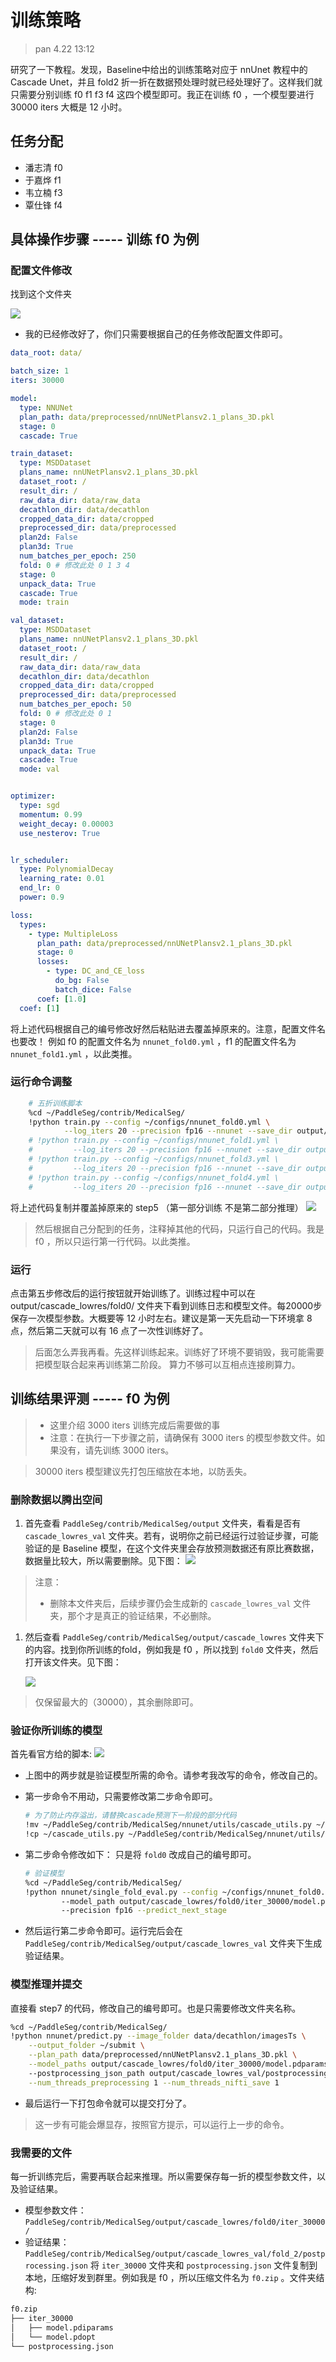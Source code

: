 # 训练策略
> pan 4.22 13:12

研究了一下教程。发现，Baseline中给出的训练策略对应于 nnUnet 教程中的 Cascade Unet，并且 fold2 折一折在数据预处理时就已经处理好了。这样我们就只需要分别训练 f0 f1 f3 f4 这四个模型即可。我正在训练 f0 ，一个模型要进行 30000 iters 大概是 12 小时。

## 任务分配
- 潘志清 f0  
- 于嘉烨 f1
- 韦立楠 f3
- 覃仕锋 f4

## 具体操作步骤 ----- 训练 f0 为例

### 配置文件修改
找到这个文件夹

![](img/4.jpg)

- 我的已经修改好了，你们只需要根据自己的任务修改配置文件即可。
```yml
data_root: data/

batch_size: 1
iters: 30000

model:
  type: NNUNet
  plan_path: data/preprocessed/nnUNetPlansv2.1_plans_3D.pkl
  stage: 0
  cascade: True

train_dataset:
  type: MSDDataset
  plans_name: nnUNetPlansv2.1_plans_3D.pkl
  dataset_root: /
  result_dir: /
  raw_data_dir: data/raw_data
  decathlon_dir: data/decathlon
  cropped_data_dir: data/cropped
  preprocessed_dir: data/preprocessed
  plan2d: False
  plan3d: True
  num_batches_per_epoch: 250
  fold: 0 # 修改此处 0 1 3 4
  stage: 0
  unpack_data: True
  cascade: True
  mode: train

val_dataset:
  type: MSDDataset
  plans_name: nnUNetPlansv2.1_plans_3D.pkl
  dataset_root: /
  result_dir: /
  raw_data_dir: data/raw_data
  decathlon_dir: data/decathlon
  cropped_data_dir: data/cropped
  preprocessed_dir: data/preprocessed
  num_batches_per_epoch: 50
  fold: 0 # 修改此处 0 1
  stage: 0
  plan2d: False
  plan3d: True
  unpack_data: True
  cascade: True
  mode: val


optimizer:
  type: sgd
  momentum: 0.99
  weight_decay: 0.00003
  use_nesterov: True


lr_scheduler:
  type: PolynomialDecay
  learning_rate: 0.01
  end_lr: 0
  power: 0.9

loss:
  types:
    - type: MultipleLoss
      plan_path: data/preprocessed/nnUNetPlansv2.1_plans_3D.pkl
      stage: 0
      losses:
        - type: DC_and_CE_loss
          do_bg: False
          batch_dice: False
      coef: [1.0]
  coef: [1]
```
将上述代码根据自己的编号修改好然后粘贴进去覆盖掉原来的。注意，配置文件名也要改！ 例如 f0 的配置文件名为 `nnunet_fold0.yml` ，f1 的配置文件名为 `nnunet_fold1.yml` ，以此类推。
### 运行命令调整
``` bash
    # 五折训练脚本
    %cd ~/PaddleSeg/contrib/MedicalSeg/ 
    !python train.py --config ~/configs/nnunet_fold0.yml \
            --log_iters 20 --precision fp16 --nnunet --save_dir output/cascade_lowres/fold0 --save_interval 2000 --use_vdl
    # !python train.py --config ~/configs/nnunet_fold1.yml \
    #         --log_iters 20 --precision fp16 --nnunet --save_dir output/cascade_lowres/fold1 --save_interval 2000 --use_vdl
    # !python train.py --config ~/configs/nnunet_fold3.yml \
    #         --log_iters 20 --precision fp16 --nnunet --save_dir output/cascade_lowres/fold3 --save_interval 2000 --use_vdl
    # !python train.py --config ~/configs/nnunet_fold4.yml \
    #         --log_iters 20 --precision fp16 --nnunet --save_dir output/cascade_lowres/fold4 --save_interval 2000 --use_vdl
```
将上述代码复制并覆盖掉原来的 step5 （第一部分训练 不是第二部分推理）
![](img/3.jpg)
> 然后根据自己分配到的任务，注释掉其他的代码，只运行自己的代码。我是 f0 ，所以只运行第一行代码。以此类推。

### 运行
点击第五步修改后的运行按钮就开始训练了。训练过程中可以在 output/cascade_lowres/fold0/ 文件夹下看到训练日志和模型文件。每20000步保存一次模型参数。大概要等 12 小时左右。建议是第一天先启动一下环境拿 8 点，然后第二天就可以有 16 点了一次性训练好了。

> 后面怎么弄我再看。先这样训练起来。训练好了环境不要销毁，我可能需要把模型联合起来再训练第二阶段。
> 算力不够可以互相点连接刷算力。


## 训练结果评测 ----- f0 为例
> - 这里介绍 3000 iters 训练完成后需要做的事
> - 注意：在执行一下步骤之前，请确保有 3000 iters 的模型参数文件。如果没有，请先训练 3000 iters。

> 30000 iters 模型建议先打包压缩放在本地，以防丢失。

### 删除数据以腾出空间
1. 首先查看 `PaddleSeg/contrib/MedicalSeg/output` 文件夹，看看是否有 `cascade_lowres_val` 文件夹。若有，说明你之前已经运行过验证步骤，可能验证的是 Baseline 模型，在这个文件夹里会存放预测数据还有原比赛数据，数据量比较大，所以需要删除。见下图：
![](img/val.jpg)
> 注意：
> - 删除本文件夹后，后续步骤仍会生成新的 `cascade_lowres_val` 文件夹，那个才是真正的验证结果，不必删除。
1. 然后查看 `PaddleSeg/contrib/MedicalSeg/output/cascade_lowres` 文件夹下的内容。找到你所训练的fold，例如我是 f0 ，所以找到 `fold0` 文件夹，然后打开该文件夹。见下图：
  
   ![](img/iter.jpg)
   
  > 仅保留最大的（30000），其余删除即可。

### 验证你所训练的模型
首先看官方给的脚本:
![](img/script.jpg)
- 上图中的两步就是验证模型所需的命令。请参考我改写的命令，修改自己的。
- 第一步命令不用动，只需要修改第二步命令即可。

  ``` bash
  # 为了防止内存溢出，请替换cascade预测下一阶段的部分代码
  !mv ~/PaddleSeg/contrib/MedicalSeg/nnunet/utils/cascade_utils.py ~/PaddleSeg/contrib/MedicalSeg/nnunet/utils/cascade_utils_backup.py 
  !cp ~/cascade_utils.py ~/PaddleSeg/contrib/MedicalSeg/nnunet/utils/
  ```
- 第二步命令修改如下： 只是将 `fold0` 改成自己的编号即可。
  ``` bash
  # 验证模型
  %cd ~/PaddleSeg/contrib/MedicalSeg/
  !python nnunet/single_fold_eval.py --config ~/configs/nnunet_fold0.yml \ # 这里改成自己的编号
          --model_path output/cascade_lowres/fold0/iter_30000/model.pdparams --val_save_folder output/cascade_lowres_val \ # 这里改成自己的编号
          --precision fp16 --predict_next_stage
  ```
- 然后运行第二步命令即可。运行完后会在 `PaddleSeg/contrib/MedicalSeg/output/cascade_lowres_val` 文件夹下生成验证结果。

### 模型推理并提交
直接看 step7 的代码，修改自己的编号即可。也是只需要修改文件夹名称。
``` bash
%cd ~/PaddleSeg/contrib/MedicalSeg/
!python nnunet/predict.py --image_folder data/decathlon/imagesTs \
    --output_folder ~/submit \
    --plan_path data/preprocessed/nnUNetPlansv2.1_plans_3D.pkl \
    --model_paths output/cascade_lowres/fold0/iter_30000/model.pdparams \   # 修改这里 fold0 为自己的编号
    --postprocessing_json_path output/cascade_lowres_val/postprocessing.json --model_type cascade_lowres \
    --num_threads_preprocessing 1 --num_threads_nifti_save 1
```
- 最后运行一下打包命令就可以提交打分了。

> 这一步有可能会爆显存，按照官方提示，可以运行上一步的命令。

### 我需要的文件
每一折训练完后，需要再联合起来推理。所以需要保存每一折的模型参数文件，以及验证结果。
- 模型参数文件：`PaddleSeg/contrib/MedicalSeg/output/cascade_lowres/fold0/iter_30000/`
- 验证结果：`PaddleSeg/contrib/MedicalSeg/output/cascade_lowres_val/fold_2/postprocessing.json`
将 `iter_30000` 文件夹和 `postprocessing.json` 文件复制到本地，压缩好发到群里。例如我是 f0 ，所以压缩文件名为 `f0.zip` 。文件夹结构:

``` bash
f0.zip
├── iter_30000
│   ├── model.pdiparams
│   └── model.pdopt
└── postprocessing.json
```
